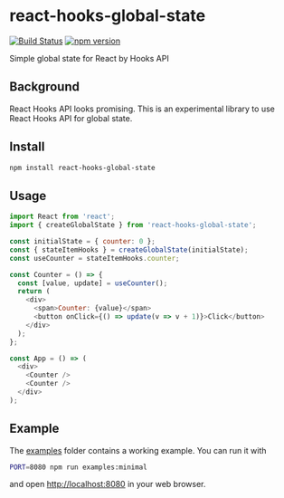 react-hooks-global-state
==========================

[![Build Status](https://travis-ci.com/dai-shi/react-hooks-global-state.svg?branch=master)](https://travis-ci.com/dai-shi/react-hooks-global-state)
[![npm version](https://badge.fury.io/js/react-hooks-global-state.svg)](https://badge.fury.io/js/react-hooks-global-state)

Simple global state for React by Hooks API

Background
----------

React Hooks API looks promising.
This is an experimental library to use React Hooks API for global state.

Install
-------

```bash
npm install react-hooks-global-state
```

Usage
-----

```javascript
import React from 'react';
import { createGlobalState } from 'react-hooks-global-state';

const initialState = { counter: 0 };
const { stateItemHooks } = createGlobalState(initialState);
const useCounter = stateItemHooks.counter;

const Counter = () => {
  const [value, update] = useCounter();
  return (
    <div>
      <span>Counter: {value}</span>
      <button onClick={() => update(v => v + 1)}>Click</button>
    </div>
  );
};

const App = () => (
  <div>
    <Counter />
    <Counter />
  </div>
);
```

Example
-------

The [examples](examples) folder contains a working example.
You can run it with

```bash
PORT=8080 npm run examples:minimal
```

and open <http://localhost:8080> in your web browser.
